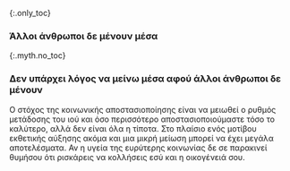 {:.only_toc}
### Άλλοι άνθρωποι δε μένουν μέσα

{:.myth.no_toc}
### Δεν υπάρχει λόγος να μείνω μέσα αφού άλλοι άνθρωποι δε μένουν

Ο στόχος της κοινωνικής αποστασιοποίησης είναι να μειωθεί ο ρυθμός μετάδοσης του ιού και όσο περισσότερο αποστασιοποιούμαστε τόσο το καλύτερο, αλλά δεν είναι όλα η τίποτα. Στο πλαίσιο ενός μοτίβου εκθετικής αύξησης ακόμα και μια μικρή μείωση μπορεί να έχει μεγάλα αποτελέσματα. Αν η υγεία της ευρύτερης κοινωνίας δε σε παρακινεί θυμήσου ότι ρισκάρεις να κολλήσεις εσύ και η οικογένειά σου.
